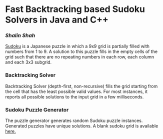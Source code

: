 <H1>Fast Backtracking based Sudoku Solvers in Java and C++</H1>
<i><h3>Shalin Shah</h3></i>
<P><A href="http://en.wikipedia.org/wiki/Sudoku">Sudoku</A> is a Japanese puzzle 
in which a 9x9 grid is partially filled with numbers from 1 to 9. A solution to 
this puzzle fills in the empty cells of the grid such that there are no 
repeating numbers in each row, each column and each 3x3 subgrid.</P>

<H3>Backtracking Solver</H3>
<P>Backtracking Solver (depth-first, non-recursive) fills the grid starting from the cell that has the least possible valid values. For most instances, it reports all possible solutions to the input grid in a few milliseconds. 
<h3>Sudoku Puzzle Generator</h3>
<P>The puzzle generator generates random Sudoku puzzle instances. Generated puzzles have unique solutions. A blank sudoku grid is available <a href="http://www.saidwhat.co.uk/sudokus/sudokugrid.pdf">here.</a>
